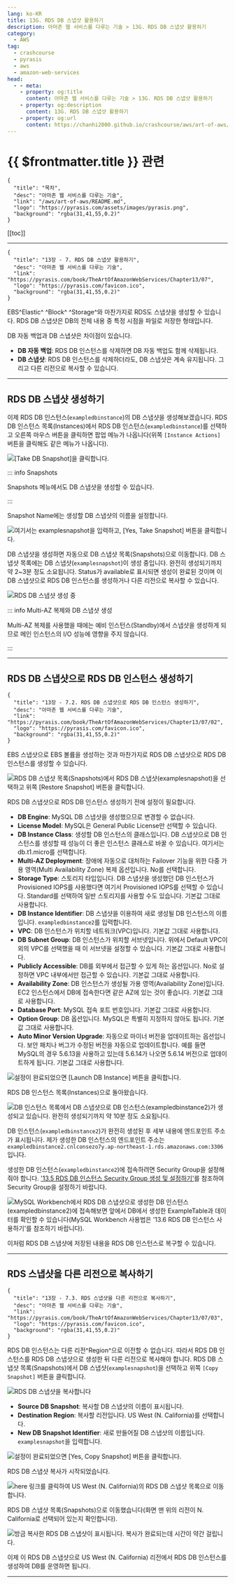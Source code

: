 ```yaml
---
lang: ko-KR
title: 13G. RDS DB 스냅샷 활용하기
description: 아마존 웹 서비스를 다루는 기술 > 13G. RDS DB 스냅샷 활용하기
category:
  - AWS
tag: 
  - crashcourse
  - pyrasis
  - aws 
  - amazon-web-services
head:
  - - meta:
    - property: og:title
      content: 아마존 웹 서비스를 다루는 기술 > 13G. RDS DB 스냅샷 활용하기
    - property: og:description
      content: 13G. RDS DB 스냅샷 활용하기
    - property: og:url
      content: https://chanhi2000.github.io/crashcourse/aws/art-of-aws/13G.html
---
```


# {{ $frontmatter.title }} 관련

```component VPCard
{
  "title": "목차",
  "desc": "아마존 웹 서비스를 다루는 기술",
  "link": "/aws/art-of-aws/README.md",
  "logo": "https://pyrasis.com/assets/images/pyrasis.png",
  "background": "rgba(31,41,55,0.2)"
}
```

[[toc]]

---

```component VPCard
{
  "title": "13장 - 7. RDS DB 스냅샷 활용하기",
  "desc": "아마존 웹 서비스를 다루는 기술",
  "link": "https://pyrasis.com/book/TheArtOfAmazonWebServices/Chapter13/07",
  "logo": "https://pyrasis.com/favicon.ico",
  "background": "rgba(31,41,55,0.2)"
}
```

EBS^Elastic^ ^Block^ ^Storage^와 마찬가지로 RDS도 스냅샷을 생성할 수 있습니다. RDS DB 스냅샷은 DB의 전체 내용 중 특정 시점을 파일로 저장한 형태입니다.

DB 자동 백업과 DB 스냅샷은 차이점이 있습니다.

- **DB 자동 백업**: RDS DB 인스턴스를 삭제하면 DB 자동 백업도 함께 삭제됩니다.
- **DB 스냅샷**: RDS DB 인스턴스를 삭제하더라도, DB 스냅샷은 계속 유지됩니다. 그리고 다른 리전으로 복사할 수 있습니다.

---

## RDS DB 스냅샷 생성하기

이제 RDS DB 인스턴스(`exampledbinstance`)의 DB 스냅샷을 생성해보겠습니다. RDS DB 인스턴스 목록(Instances)에서 RDS DB 인스턴스(`exampledbinstance`)를 선택하고 오른쪽 마우스 버튼을 클릭하면 팝업 메뉴가 나옵니다(위쪽 <FontIcon icon="iconfont icon-select"/>`[Instance Actions]` 버튼을 클릭해도 같은 메뉴가 나옵니다).

![<FontIcon icon="iconfont icon-select"/>`[Take DB Snapshot]`을 클릭합니다.](https://pyrasis.com/assets/images/TheArtOfAmazonWebServicesChapter13/33_.png)

::: info Snapshots

Snapshots 메뉴에서도 DB 스냅샷을 생성할 수 있습니다.

:::

Snapshot Name에는 생성할 DB 스냅샷의 이름을 설정합니다.

![여기서는 `examplesnapshot`을 입력하고, <FontIcon icon="iconfont icon-select"/>`[Yes, Take Snapshot]` 버튼을 클릭합니다.](https://pyrasis.com/assets/images/TheArtOfAmazonWebServicesChapter13/34_.png)

DB 스냅샷을 생성하면 자동으로 DB 스냅샷 목록(Snapshots)으로 이동합니다. DB 스냅샷 목록에는 DB 스냅샷(`examplesnapshot`)이 생성 중입니다. 완전히 생성되기까지 약 2~3분 정도 소요됩니다. Status가 available로 표시되면 생성이 완료된 것이며 이 DB 스냅샷으로 RDS DB 인스턴스를 생성하거나 다른 리전으로 복사할 수 있습니다.

![RDS DB 스냅샷 생성 중](https://pyrasis.com/assets/images/TheArtOfAmazonWebServicesChapter13/35_.png)

::: info Multi-AZ 복제와 DB 스냅샷 생성

Multi-AZ 복제를 사용했을 때에는 예비 인스턴스(Standby)에서 스냅샷을 생성하게 되므로 메인 인스턴스의 I/O 성능에 영향을 주지 않습니다.

:::

---

## RDS DB 스냅샷으로 RDS DB 인스턴스 생성하기

```component VPCard
{
  "title": "13장 - 7.2. RDS DB 스냅샷으로 RDS DB 인스턴스 생성하기",
  "desc": "아마존 웹 서비스를 다루는 기술",
  "link": "https://pyrasis.com/book/TheArtOfAmazonWebServices/Chapter13/07/02",
  "logo": "https://pyrasis.com/favicon.ico",
  "background": "rgba(31,41,55,0.2)"
}
```

EBS 스냅샷으로 EBS 볼륨을 생성하는 것과 마찬가지로 RDS DB 스냅샷으로 RDS DB 인스턴스를 생성할 수 있습니다.

![RDS DB 스냅샷 목록(Snapshots)에서 RDS DB 스냅샷(`examplesnapshot`)을 선택하고 위쪽 <FontIcon icon="iconfont icon-select"/>`[Restore Snapshot]` 버튼을 클릭합니다.](https://pyrasis.com/assets/images/TheArtOfAmazonWebServicesChapter13/36_.png)

RDS DB 스냅샷으로 RDS DB 인스턴스 생성하기 전에 설정이 필요합니다.

- **DB Engine**: MySQL DB 스냅샷을 생성했으므로 변경할 수 없습니다.
- **License Model**: <FontIcon icon="iconfont icon-mysql"/>MySQL은 General Public License만 선택할 수 있습니다.
- **DB Instance Class**: 생성할 DB 인스턴스의 클래스입니다. DB 스냅샷으로 DB 인스턴스를 생성할 때 성능이 더 좋은 인스턴스 클래스로 바꿀 수 있습니다. 여기서는 db.t1.micro를 선택합니다.
- **Multi-AZ Deployment**: 장애에 자동으로 대처하는 Failover 기능을 위한 다중 가용 영역(Multi Availability Zone) 복제 옵션입니다. No를 선택합니다.
- **Storage Type**: 스토리지 타입입니다. DB 스냅샷을 생성했던 DB 인스턴스가 Provisioned IOPS를 사용했다면 여기서 Provisioned IOPS를 선택할 수 있습니다. Standard를 선택하여 일반 스토리지를 사용할 수도 있습니다. 기본값 그대로 사용합니다.
- **DB Instance Identifier**: DB 스냅샷을 이용하여 새로 생성될 DB 인스턴스의 이름입니다. `exampledbinstance2`를 입력합니다.
- **VPC**: DB 인스턴스가 위치할 네트워크(VPC)입니다. 기본값 그대로 사용합니다.
- **DB Subnet Group**: DB 인스턴스가 위치할 서브넷입니다. 위에서 Default VPC이외의 VPC를 선택했을 때 이 서브넷을 설정할 수 있습니다. 기본값 그대로 사용합니다.
- **Publicly Accessible**: DB를 외부에서 접근할 수 있게 하는 옵션입니다. No로 설정하면 VPC 내부에서만 접근할 수 있습니다. 기본값 그대로 사용합니다.
- **Availability Zone**: DB 인스턴스가 생성될 가용 영역(Availability Zone)입니다. EC2 인스턴스에서 DB에 접속한다면 같은 AZ에 있는 것이 좋습니다. 기본값 그대로 사용합니다.
- **Database Port**: <FontIcon icon="iconfont icon-mysql"/>MySQL 접속 포트 번호입니다. 기본값 그대로 사용합니다.
- **Option Group**: DB 옵션입니다. <FontIcon icon="iconfont icon-mysql"/>MySQL은 특별히 지정하지 않아도 됩니다. 기본값 그대로 사용합니다.
- **Auto Minor Version Upgrade**: 자동으로 마이너 버전을 업데이트하는 옵션입니다. 보안 패치나 버그가 수정된 버전을 자동으로 업데이트합니다. 예를 들면 MySQL의 경우 5.6.13을 사용하고 있는데 5.6.14가 나오면 5.6.14 버전으로 업데이트하게 됩니다. 기본값 그대로 사용합니다.

![설정이 완료되었으면 <FontIcon icon="iconfont icon-select"/>`[Launch DB Instance]` 버튼을 클릭합니다.](https://pyrasis.com/assets/images/TheArtOfAmazonWebServicesChapter13/37_.png)

RDS DB 인스턴스 목록(Instances)으로 돌아왔습니다.

![DB 인스턴스 목록에서 DB 스냅샷으로 DB 인스턴스(`exampledbinstance2`)가 생성되고 있습니다. 완전히 생성되기까지 약 10분 정도 소요됩니다.](https://pyrasis.com/assets/images/TheArtOfAmazonWebServicesChapter13/38_.png)

DB 인스턴스(`exampledbinstance2`)가 완전히 생성된 후 세부 내용에 엔드포인트 주소가 표시됩니다. 제가 생성한 DB 인스턴스의 엔드포인트 주소는 <FontIcon icon="fas fa-globe"/>`exampledbinstance2.cnlconsezo7y.ap-northeast-1.rds.amazonaws.com:3306`입니다.

생성한 DB 인스턴스(`exampledbinstance2`)에 접속하려면 Security Group을 설정해줘야 합니다. ['13.5 RDS DB 인스턴스 Security Group 생성 및 설정하기'](13E.md)를 참조하여 Security Group을 설정하기 바랍니다.

![MySQL Workbench에서 RDS DB 스냅샷으로 생성한 DB 인스턴스(`exampledbinstance2`)에 접속해보면 앞에서 DB에서 생성한 ExampleTable과 데이터를 확인할 수 있습니다(MySQL Workbench 사용법은 ['13.6 RDS DB 인스턴스 사용하기'](13F.md)를 참조하기 바랍니다).](https://pyrasis.com/assets/images/TheArtOfAmazonWebServicesChapter13/39_.png)

이처럼 RDS DB 스냅샷에 저장된 내용을 RDS DB 인스턴스로 복구할 수 있습니다.

---

## RDS 스냅샷을 다른 리전으로 복사하기

```component VPCard
{
  "title": "13장 - 7.3. RDS 스냅샷을 다른 리전으로 복사하기",
  "desc": "아마존 웹 서비스를 다루는 기술",
  "link": "https://pyrasis.com/book/TheArtOfAmazonWebServices/Chapter13/07/03",
  "logo": "https://pyrasis.com/favicon.ico",
  "background": "rgba(31,41,55,0.2)"
}
```

RDS DB 인스턴스는 다른 리전^Region^으로 이전할 수 없습니다. 따라서 RDS DB 인스턴스를 RDS DB 스냅샷으로 생성한 뒤 다른 리전으로 복사해야 합니다. RDS DB 스냅샷 목록(Snapshots)에서 DB 스냅샷(`examplesnapshot`)을 선택하고 위쪽 <FontIcon icon="iconfont icon-select"/>`[Copy Snapshot]` 버튼을 클릭합니다.

![RDS DB 스냅샷을 복사합니다](https://pyrasis.com/assets/images/TheArtOfAmazonWebServicesChapter13/40_.png)

- **Source DB Snapshot**: 복사할 DB 스냅샷의 이름이 표시됩니다.
- **Destination Region**: 복사할 리전입니다. US West (N. California)를 선택합니다.
- **New DB Snapshot Identifier**: 새로 만들어질 DB 스냅샷의 이름입니다. `examplesnapshot`을 입력합니다.

![설정이 완료되었으면 <FontIcon icon="iconfont icon-select"/>`[Yes, Copy Snapshot]` 버튼을 클릭합니다.](https://pyrasis.com/assets/images/TheArtOfAmazonWebServicesChapter13/41_.png)

RDS DB 스냅샷 복사가 시작되었습니다. 

![<FontIcon icon="fas fa-globe"/>`here` 링크를 클릭하여 US West (N. California)의 RDS DB 스냅샷 목록으로 이동합니다.](https://pyrasis.com/assets/images/TheArtOfAmazonWebServicesChapter13/42_.png)

RDS DB 스냅샷 목록(Snapshots)으로 이동했습니다(화면 맨 위의 리전이 N. California로 선택되어 있는지 확인합니다).

![방금 복사한 RDS DB 스냅샷이 표시됩니다. 복사가 완료되는데 시간이 약간 걸립니다.](https://pyrasis.com/assets/images/TheArtOfAmazonWebServicesChapter13/43_.png)

이제 이 RDS DB 스냅샷으로 US West (N. California) 리전에서 RDS DB 인스턴스를 생성하여 DB를 운영하면 됩니다.

---


<TagLinks />